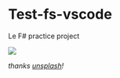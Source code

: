 # Test-fs-vscode
Le F# practice project

<img src="https://source.unsplash.com/daily">

*thanks [unsplash](https://source.unsplash.com/)!*

